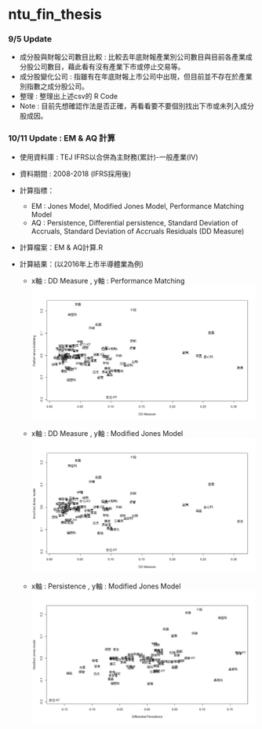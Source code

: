 # ntu_fin_thesis


### 9/5 Update 

* 成分股與財報公司數目比較 : 比較去年底財報產業別公司數目與目前各產業成分股公司數目，藉此看有沒有產業下市或停止交易等。
* 成分股變化公司 : 指雖有在年底財報上市公司中出現，但目前並不存在於產業別指數之成分股公司。
* 整理 : 整理出上述csv的 R Code
* Note : 目前先想確認作法是否正確，再看看要不要個別找出下市或未列入成分股成因。





### 10/11 Update : EM & AQ 計算

* 使用資料庫 : TEJ IFRS以合併為主財務(累計)-一般產業(IV)
* 資料期間 : 2008-2018 (IFRS採用後)

* 計算指標：
  * EM : Jones Model, Modified Jones Model, Performance Matching Model
  * AQ : Persistence, Differential persistence, Standard Deviation of Accruals, Standard Deviation of Accruals Residuals (DD Measure)

* 計算檔案：EM & AQ計算.R

* 計算結果：(以2016年上市半導體業為例)
  
  *  x軸 : DD Measure , y軸 : Performance Matching
![image](https://github.com/HayateStar/ntu_fin_thesis/blob/master/graph/1011_test_%E5%8D%8A%E5%B0%8E%E9%AB%94_1.png)

  *  x軸 : DD Measure , y軸 : Modified Jones Model
![image](https://github.com/HayateStar/ntu_fin_thesis/blob/master/graph/1011_test_%E5%8D%8A%E5%B0%8E%E9%AB%94_2.png)

  *  x軸 : Persistence , y軸 : Modified Jones Model
![image](https://github.com/HayateStar/ntu_fin_thesis/blob/master/graph/2016%E5%8D%8A%E5%B0%8E%E9%AB%94%20(DP%20vs%20MJM).png)
